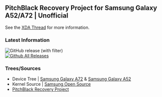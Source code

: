 ## PitchBlack Recovery Project for Samsung Galaxy A52/A72 | Unofficial

See the [XDA Thread](https://forum.xda-developers.com/t/recovery-unofficial-pitchblack-recovery-project-for-galaxy-a52-4g-and-a72-4g.4615205) for more information.
### Latest Information
![GitHub release (with filter)](https://img.shields.io/github/v/release/ChocolateAdventurouz/pbrp_a52q_a72q?logoColor=rgb&label=Latest%20Version)
<BR>
[![Github All Releases](https://img.shields.io/github/downloads/ChocolateAdventurouz/pbrp_a52q_a72q/total.svg)]()

### Trees/Sources
- Device Tree | [Samsung Galaxy A72](https://github.com/Simon1511/twrp_device_samsung_a72q) & [Samsung Galaxy A52](https://github.com/Simon1511/twrp_device_samsung_a52q)
- Kernel Source | [Samsung Open Source](https://opensource.samsung.com)
- [PitchBlack Recovery Project](https://github.com/PitchBlackRecoveryProject/)
